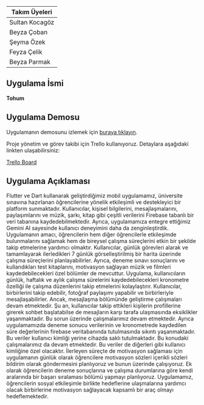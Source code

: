| Takım Üyeleri   |
| --------------- |
| Sultan Kocagöz  |
| Beyza Çoban     |
| Şeyma Özek      |
| Feyza Çelik     |
| Beyza Parmak    |


## Uygulama İsmi
**Tohum**

## Uygulama Demosu
Uygulamanın demosunu izlemek için [buraya tıklayın](https://www.youtube.com/shorts/4mjcMKXzONM).


Proje yönetim ve görev takibi için Trello kullanıyoruz. Detaylara aşağıdaki linkten ulaşabilirsiniz:


[Trello Board](https://trello.com/b/1io4Qzde/hackathon-2024)

## Uygulama Açıklaması
Flutter ve Dart kullanarak geliştirdiğimiz mobil uygulamamız, üniversite sınavına hazırlanan öğrencilerine yönelik etkileşimli ve destekleyici bir platform sunmaktadır. Kullanıcılar, kişisel bilgilerini, mesajlaşmalarını, paylaşımlarını ve müzik, şarkı, kitap gibi çeşitli verilerini Firebase tabanlı bir veri tabanına kaydedebilmektedir. Ayrıca, uygulamamıza entegre ettiğimiz Gemini AI sayesinde kullanıcı deneyimini daha da zenginleştirdik.
Uygulamanın amacı, öğrencilerin hem diğer öğrencilerle etkileşimde bulunmalarını sağlamak hem de bireysel çalışma süreçlerini etkin bir şekilde takip etmelerine yardımcı olmaktır. 
Kullanıcılar, günlük görevleri alarak ve tamamlayarak ilerledikleri 7 günlük görselleştirilmiş bir harita üzerinde çalışma süreçlerini planlayabilirler. Ayrıca, deneme sınavı sonuçlarını ve kullandıkları test kitaplarını, motivasyon sağlayan müzik ve filmleri kaydedebilecekleri özel bölümler de mevcuttur.
Uygulama, kullanıcıların günlük, haftalık ve aylık çalışma sürelerini kaydedebilecekleri kronometre özelliği ile çalışma düzenlerini takip etmelerini kolaylaştırır. Kullanıcılar, birbirlerini takip edebilir, fotoğraf paylaşımı yapabilir ve birbirleriyle mesajlaşabilirler. Ancak, mesajlaşma bölümünde geliştirme çalışmaları devam etmektedir. Şu an, kullanıcılar takip ettikleri kişilerin profillerine girerek sohbet başlatabilse de mesajların karşı tarafa ulaşmasında eksiklikler yaşanmaktadır. Bu sorun üzerinde çalışmalarımız devam etmektedir.
Ayrıca uygulamamızda deneme sonucu verilerinin ve kronometrede kaydedilen süre değerlerinin firebase veritabanında tutulmasında sıkıntı yaşanmaktadır. Bu veriler kullanıcı kimliği yerine cihazda saklı tutulmaktadır. Bu konudaki çalışmalarımız da devam etmektedir. Bu veriler de diğerleri gibi kullanıcı kimliğine özel olacaktır. 
İlerleyen süreçte de motivasyon sağlaması için uygulamanın günlük olarak öğrencilere motivasyon sözleri içerikli sözleri bildirim olarak göndermesini planlıyoruz ve bunun üzerinde çalışıyoruz. Ek olarak öğrencilerin deneme sonuçlarına ve çalışma durumlarına göre kendi aralarında bir başarı sıralaması bölümü yapmayı planlıyoruz. 
Uygulamamız, öğrencilerin sosyal etkileşimle birlikte hedeflerine ulaşmalarına yardımcı olacak birbirlerine motivasyon sağlayacak kapsamlı bir araç olmayı hedeflemektedir.
